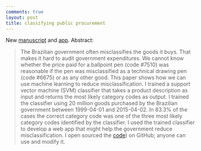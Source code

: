 ```yaml
---
comments: true
layout: post
title: classifying public procurement
---
```


New [manuscript](https://s3.amazonaws.com/thiagomarzagao/classifyingProcurement.pdf) and [app](https://github.com/thiagomarzagao/catmatfinder). Abstract:
 
> The Brazilian government often misclassifies the goods it buys. That makes it hard to audit government expenditures. We cannot know whether the price paid for a ballpoint pen (code \#7510) was reasonable if the pen was misclassified as a technical drawing pen (code \#6675) or as any other good. This paper shows how we can use machine learning to reduce misclassification. I trained a support vector machine (SVM) classifier that takes a product description as input and returns the most likely category codes as output. I trained the classifier using 20 million goods purchased by the Brazilian government between 1999-04-01 and 2015-04-02. In 83.3\% of the cases the correct category code was one of the three most likely category codes identified by the classifier. I used the trained classifier to develop a web app that might help the government reduce misclassification. I open sourced the [code](https://github.com/thiagomarzagao/catmatfinder)) on GitHub;  anyone can use and modify it.